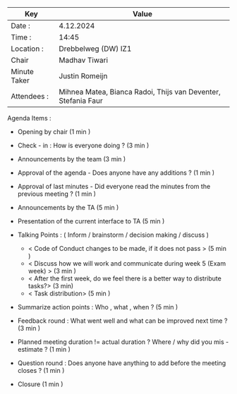 | Key | Value |
| --- | --- |
| Date : | 4.12.2024 |
| Time : | 14:45 |
| Location : | Drebbelweg (DW) IZ1 |
| Chair | Madhav Tiwari |
| Minute Taker | Justin Romeijn |
| Attendees : | Mihnea Matea, Bianca Radoi, Thijs van Deventer, Stefania Faur |

Agenda Items :
- Opening by chair (1 min )
- Check - in : How is everyone doing ? (3 min )
- Announcements by the team (3 min )
- Approval of the agenda - Does anyone have any additions ? (1 min )
- Approval of last minutes - Did everyone read the minutes from the previous meeting ? (1 min )
- Announcements by the TA (5 min )
- Presentation of the current interface to TA (5 min )

- Talking Points : ( Inform / brainstorm / decision making / discuss )
    - < Code of Conduct changes to be made, if it does not pass > (5 min )
    - < Discuss how we will work and communicate during week 5 (Exam week) > (3 min )
    - < After the first week, do we feel there is a better way to distribute tasks?> (3 min)
    - < Task distribution> (5 min )

- Summarize action points : Who , what , when ? (5 min )
- Feedback round : What went well and what can be improved next time ? (3 min )
- Planned meeting duration != actual duration ? Where / why did you mis - estimate ? (1 min )
- Question round : Does anyone have anything to add before the meeting closes ? (1 min )
- Closure (1 min )
